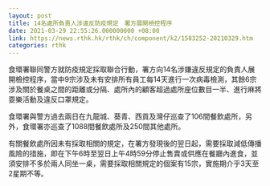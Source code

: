 ```yaml
---
layout: post
title: 14名處所負責人涉違反防疫規定　署方展開檢控程序
date: 2021-03-29 22:55:26.000000000 +08:00
link: https://news.rthk.hk/rthk/ch/component/k2/1583252-20210329.htm
categories: rthk
---
```


食環署聯同警方就防疫規定採取聯合行動，署方向14名涉嫌違反規定的負責人展開檢控程序，當中9宗涉及未有安排所有員工每14天進行一次病毒檢測，其餘6宗涉及關於餐桌之間的距離或分隔、處所內的顧客超過處所座位數目一半、進行麻將耍樂活動及違反口罩規定。

食環署與警方過去兩日在九龍城、葵青、西貢及灣仔巡查了106間餐飲處所，另外，食環署亦巡查了1088間餐飲處所及250間其他處所。

有關餐飲處所因未有採取相關的規定，在署方發現後的翌日起，需要採取減低傳播風險的措施，即在下午6時至翌日上午4時59分停止售賣或供應在餐廳內進食，並須安排不多於兩人同坐一桌，需要採取相關規定的個案有15宗，實施期介乎3天至2星期不等。
